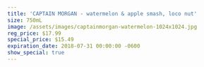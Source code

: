 ```yaml
---
title: 'CAPTAIN MORGAN - watermelon & apple smash, loco nut'
size: 750mL
image: /assets/images/captainmorgan-watermelon-1024x1024.jpg
reg_price: $17.99
special_price: $15.49
expiration_date: 2018-07-31 00:00:00 -0600
show_special: true
---
```


